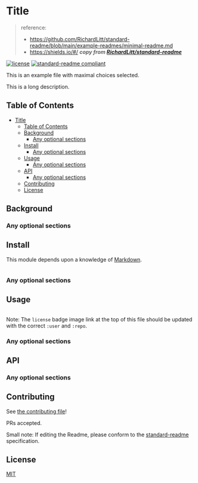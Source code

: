 # Title
> reference: 
> - https://github.com/RichardLitt/standard-readme/blob/main/example-readmes/minimal-readme.md
> - https://shields.io/#/
> ***copy from [RichardLitt/standard-readme](https://github.com/RichardLitt/standard-readme/blob/main/README.zh-CN.md#%E4%BD%BF%E7%94%A8%E8%AF%B4%E6%98%8E)***


[![license](https://img.shields.io/github/license/:user/:repo.svg)](../LICENSE)
[![standard-readme compliant](https://img.shields.io/badge/readme%20style-standard-brightgreen.svg?style=flat-square)](https://github.com/RichardLitt/standard-readme)

This is an example file with maximal choices selected.

This is a long description.

## Table of Contents

- [Title](#title)
  - [Table of Contents](#table-of-contents)
  - [Background](#background)
    - [Any optional sections](#any-optional-sections)
  - [Install](#install)
    - [Any optional sections](#any-optional-sections-1)
  - [Usage](#usage)
    - [Any optional sections](#any-optional-sections-2)
  - [API](#api)
    - [Any optional sections](#any-optional-sections-3)
  - [Contributing](#contributing)
  - [License](#license)

## Background

### Any optional sections

## Install

This module depends upon a knowledge of [Markdown]().

```
```

### Any optional sections

## Usage

```
```

Note: The `license` badge image link at the top of this file should be updated with the correct `:user` and `:repo`.

### Any optional sections

## API

### Any optional sections

## Contributing

See [the contributing file](CONTRIBUTING.md)!

PRs accepted.

Small note: If editing the Readme, please conform to the [standard-readme](https://github.com/RichardLitt/standard-readme) specification.

## License

[MIT](../LICENSE)